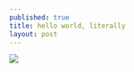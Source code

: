 ```yaml
---
published: true
title: hello world, literally
layout: post
---
```

<img src="http://www.curezone.org/upload/Members/New02/nasa1R3107_1000x1000.jpg">